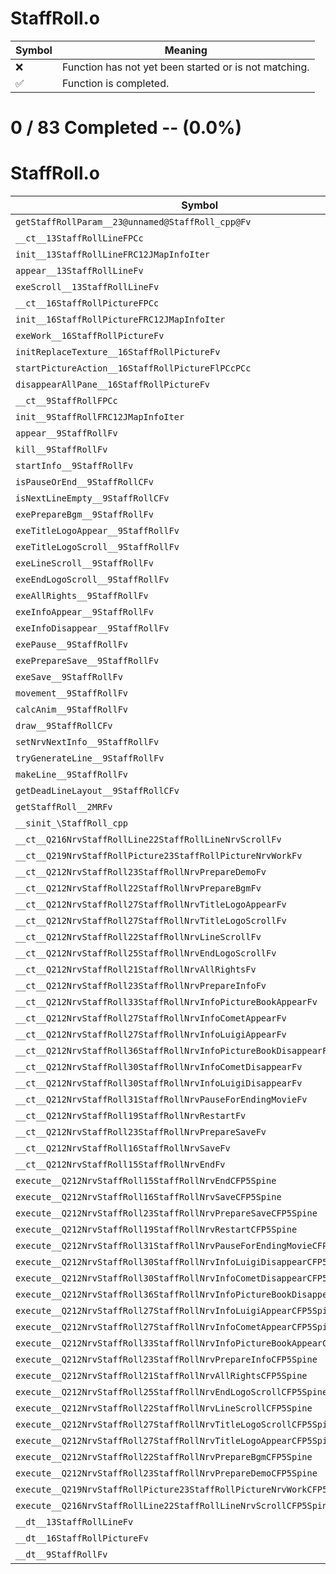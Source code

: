# StaffRoll.o
| Symbol | Meaning 
| ------------- | ------------- 
| :x: | Function has not yet been started or is not matching. 
| :white_check_mark: | Function is completed. 


# 0 / 83 Completed -- (0.0%)
# StaffRoll.o
| Symbol | Decompiled? |
| ------------- | ------------- |
| `getStaffRollParam__23@unnamed@StaffRoll_cpp@Fv` | :x: |
| `__ct__13StaffRollLineFPCc` | :x: |
| `init__13StaffRollLineFRC12JMapInfoIter` | :x: |
| `appear__13StaffRollLineFv` | :x: |
| `exeScroll__13StaffRollLineFv` | :x: |
| `__ct__16StaffRollPictureFPCc` | :x: |
| `init__16StaffRollPictureFRC12JMapInfoIter` | :x: |
| `exeWork__16StaffRollPictureFv` | :x: |
| `initReplaceTexture__16StaffRollPictureFv` | :x: |
| `startPictureAction__16StaffRollPictureFlPCcPCc` | :x: |
| `disappearAllPane__16StaffRollPictureFv` | :x: |
| `__ct__9StaffRollFPCc` | :x: |
| `init__9StaffRollFRC12JMapInfoIter` | :x: |
| `appear__9StaffRollFv` | :x: |
| `kill__9StaffRollFv` | :x: |
| `startInfo__9StaffRollFv` | :x: |
| `isPauseOrEnd__9StaffRollCFv` | :x: |
| `isNextLineEmpty__9StaffRollCFv` | :x: |
| `exePrepareBgm__9StaffRollFv` | :x: |
| `exeTitleLogoAppear__9StaffRollFv` | :x: |
| `exeTitleLogoScroll__9StaffRollFv` | :x: |
| `exeLineScroll__9StaffRollFv` | :x: |
| `exeEndLogoScroll__9StaffRollFv` | :x: |
| `exeAllRights__9StaffRollFv` | :x: |
| `exeInfoAppear__9StaffRollFv` | :x: |
| `exeInfoDisappear__9StaffRollFv` | :x: |
| `exePause__9StaffRollFv` | :x: |
| `exePrepareSave__9StaffRollFv` | :x: |
| `exeSave__9StaffRollFv` | :x: |
| `movement__9StaffRollFv` | :x: |
| `calcAnim__9StaffRollFv` | :x: |
| `draw__9StaffRollCFv` | :x: |
| `setNrvNextInfo__9StaffRollFv` | :x: |
| `tryGenerateLine__9StaffRollFv` | :x: |
| `makeLine__9StaffRollFv` | :x: |
| `getDeadLineLayout__9StaffRollCFv` | :x: |
| `getStaffRoll__2MRFv` | :x: |
| `__sinit_\StaffRoll_cpp` | :x: |
| `__ct__Q216NrvStaffRollLine22StaffRollLineNrvScrollFv` | :x: |
| `__ct__Q219NrvStaffRollPicture23StaffRollPictureNrvWorkFv` | :x: |
| `__ct__Q212NrvStaffRoll23StaffRollNrvPrepareDemoFv` | :x: |
| `__ct__Q212NrvStaffRoll22StaffRollNrvPrepareBgmFv` | :x: |
| `__ct__Q212NrvStaffRoll27StaffRollNrvTitleLogoAppearFv` | :x: |
| `__ct__Q212NrvStaffRoll27StaffRollNrvTitleLogoScrollFv` | :x: |
| `__ct__Q212NrvStaffRoll22StaffRollNrvLineScrollFv` | :x: |
| `__ct__Q212NrvStaffRoll25StaffRollNrvEndLogoScrollFv` | :x: |
| `__ct__Q212NrvStaffRoll21StaffRollNrvAllRightsFv` | :x: |
| `__ct__Q212NrvStaffRoll23StaffRollNrvPrepareInfoFv` | :x: |
| `__ct__Q212NrvStaffRoll33StaffRollNrvInfoPictureBookAppearFv` | :x: |
| `__ct__Q212NrvStaffRoll27StaffRollNrvInfoCometAppearFv` | :x: |
| `__ct__Q212NrvStaffRoll27StaffRollNrvInfoLuigiAppearFv` | :x: |
| `__ct__Q212NrvStaffRoll36StaffRollNrvInfoPictureBookDisappearFv` | :x: |
| `__ct__Q212NrvStaffRoll30StaffRollNrvInfoCometDisappearFv` | :x: |
| `__ct__Q212NrvStaffRoll30StaffRollNrvInfoLuigiDisappearFv` | :x: |
| `__ct__Q212NrvStaffRoll31StaffRollNrvPauseForEndingMovieFv` | :x: |
| `__ct__Q212NrvStaffRoll19StaffRollNrvRestartFv` | :x: |
| `__ct__Q212NrvStaffRoll23StaffRollNrvPrepareSaveFv` | :x: |
| `__ct__Q212NrvStaffRoll16StaffRollNrvSaveFv` | :x: |
| `__ct__Q212NrvStaffRoll15StaffRollNrvEndFv` | :x: |
| `execute__Q212NrvStaffRoll15StaffRollNrvEndCFP5Spine` | :x: |
| `execute__Q212NrvStaffRoll16StaffRollNrvSaveCFP5Spine` | :x: |
| `execute__Q212NrvStaffRoll23StaffRollNrvPrepareSaveCFP5Spine` | :x: |
| `execute__Q212NrvStaffRoll19StaffRollNrvRestartCFP5Spine` | :x: |
| `execute__Q212NrvStaffRoll31StaffRollNrvPauseForEndingMovieCFP5Spine` | :x: |
| `execute__Q212NrvStaffRoll30StaffRollNrvInfoLuigiDisappearCFP5Spine` | :x: |
| `execute__Q212NrvStaffRoll30StaffRollNrvInfoCometDisappearCFP5Spine` | :x: |
| `execute__Q212NrvStaffRoll36StaffRollNrvInfoPictureBookDisappearCFP5Spine` | :x: |
| `execute__Q212NrvStaffRoll27StaffRollNrvInfoLuigiAppearCFP5Spine` | :x: |
| `execute__Q212NrvStaffRoll27StaffRollNrvInfoCometAppearCFP5Spine` | :x: |
| `execute__Q212NrvStaffRoll33StaffRollNrvInfoPictureBookAppearCFP5Spine` | :x: |
| `execute__Q212NrvStaffRoll23StaffRollNrvPrepareInfoCFP5Spine` | :x: |
| `execute__Q212NrvStaffRoll21StaffRollNrvAllRightsCFP5Spine` | :x: |
| `execute__Q212NrvStaffRoll25StaffRollNrvEndLogoScrollCFP5Spine` | :x: |
| `execute__Q212NrvStaffRoll22StaffRollNrvLineScrollCFP5Spine` | :x: |
| `execute__Q212NrvStaffRoll27StaffRollNrvTitleLogoScrollCFP5Spine` | :x: |
| `execute__Q212NrvStaffRoll27StaffRollNrvTitleLogoAppearCFP5Spine` | :x: |
| `execute__Q212NrvStaffRoll22StaffRollNrvPrepareBgmCFP5Spine` | :x: |
| `execute__Q212NrvStaffRoll23StaffRollNrvPrepareDemoCFP5Spine` | :x: |
| `execute__Q219NrvStaffRollPicture23StaffRollPictureNrvWorkCFP5Spine` | :x: |
| `execute__Q216NrvStaffRollLine22StaffRollLineNrvScrollCFP5Spine` | :x: |
| `__dt__13StaffRollLineFv` | :x: |
| `__dt__16StaffRollPictureFv` | :x: |
| `__dt__9StaffRollFv` | :x: |

